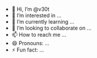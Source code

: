 - 👋 Hi, I’m @v30t
- 👀 I’m interested in ...
- 🌱 I’m currently learning ...
- 💞️ I’m looking to collaborate on ...
- 📫 How to reach me ...
- 😄 Pronouns: ...
- ⚡ Fun fact: ...

<!---
v30t/v30t is a ✨ special ✨ repository because its `README.md` (this file) appears on your GitHub profile.
You can click the Preview link to take a look at your changes.
--->
